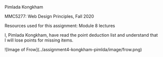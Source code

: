 <p>Pimlada Kongkham</p>
<p>MMC5277: Web Design Principles, Fall 2020</p>
<p>Resources used for this assignment: Module 8 lectures</p>
<p>I, Pimlada Kongkham, have read the point deduction list and understand that I will lose points for missing items.</p>
![Image of Frow](../assignment4-kongkham-pimlda/image/frow.png)
